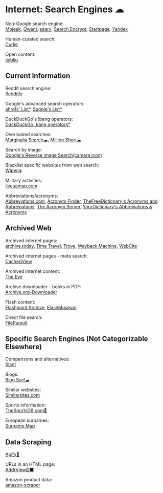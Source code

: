 # Internet: Search Engines ☁

Non-Google search engine:  
[Mojeek](https://www.mojeek.com/),
[Qwant](https://www.qwant.com/),
[searx](https://searx.space/),
[Search Encrypt](https://www.searchencrypt.com/),
[Startpage](https://www.startpage.com/),
[Yandex](https://yandex.com/)

Human-curated search:  
[Curlie](https://curlie.org/)

Open content:  
[ibiblio](https://www.ibiblio.org/)

## Current Information

Reddit search engine:  
[Redditle](https://redditle.com/)

Google's advanced search operators:  
[ahrefs' List*](https://ahrefs.com/blog/google-advanced-search-operators/),
[Supple's List*](https://supple.com.au/tools/google-advanced-search-operators/)

DuckDuckGo's !bang operators:  
[DuckDuckGo !bang operators*](https://mosermichael.github.io/duckduckbang/html/main.html)

Overlooked searches:  
[Marginalia Search☁](https://search.marginalia.nu/),
[Million Short☁](https://millionshort.com/)

Search by image:  
[Google's Reverse Image Search(camera icon)](https://images.google.com/)

Blacklist specific websites from web search:  
[Wiper⇉](https://github.com/davidahmed/wiper)

Military activities:  
[liveuamap.com](https://liveuamap.com/)

Abbreviations/acronyms:  
[Abbreviations.com](https://www.abbreviations.com/),
[Acronym Finder](https://www.acronymfinder.com/),
[TheFreeDictionary's Acronyms and Abbreviations](https://acronyms.thefreedictionary.com/),
[The Acronym Server](https://acronyms.silmaril.ie/),
[YourDictionary's Abbreviations & Acronyms](https://www.yourdictionary.com/articles/abbreviations-acronyms)

## Archived Web

Archived internet pages:  
[archive.today](https://archive.today/),
[Time Travel](https://timetravel.mementoweb.org/),
[Trove](https://trove.nla.gov.au/),
[Wayback Machine](https://web.archive.org/),
[WebCite](https://webcitation.org/)

Archived internet pages - meta search:  
[CachedView](https://cachedview.nl/)

Archived internet content:  
[The Eye](https://the-eye.eu/)

Archive downloader - books in PDF:  
[Archive.org-Downloader](https://github.com/MiniGlome/Archive.org-Downloader)

Flash content:  
[Flashpoint Archive](https://flashpointarchive.org/),
[FlashMuseum](https://flashmuseum.org/)

Direct file search:  
[FilePursuit](https://filepursuit.com/)

## Specific Search Engines (Not Categorizable Elsewhere)

Comparisons and alternatives:  
[Slant](https://www.slant.co/)

Blogs:  
[Blog Surf☁](https://blogsurf.io/)

Similar websites:  
[Similarsites.com](https://www.similarsites.com/)

Sports information:  
[TheSportsDB.com🔌](https://thesportsdb.com/)

European surnames:  
[Surname Map](https://www.surnamemap.eu/)

## Data Scraping

[Apify💩](https://apify.com/)

URLs in an HTML page:  
[AddrView⊞■](https://www.nirsoft.net/utils/addrview.html)

Amazon product data:  
[amazon-scraper](https://github.com/scrapehero-code/amazon-scraper)
